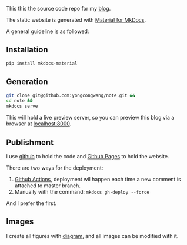 This this the source code repo for my [blog](https://blog.yongcong.wang).

The static website is generated with [Material for MkDocs](https://squidfunk.github.io/mkdocs-material/).

A general guideline is as followed:

## Installation
```Bash
pip install mkdocs-material
```

## Generation
```Bash
git clone git@github.com:yongcongwang/note.git &&
cd note &&
mkdocs serve
```

This will hold a live preview server, so you can preview this blog via a browser at [localhost:8000](http://localhost:8000/).

## Publishment

I use [github](https://github.com/yongcongwang/note) to hold the code and [Github Pages](https://pages.github.com/) to hold the website.

There are two ways for the deployment:

1. [Github Actions](https://github.com/yongcongwang/note/blob/master/.github/workflows/ci.yml), deployment wil happen each time a new comment is attached to master branch.
2. Manually with the command: `mkdocs gh-deploy --force`

And I prefer the first.

## Images

I create all figures with [diagram](https://app.diagrams.net), and all images can be modified with it.
